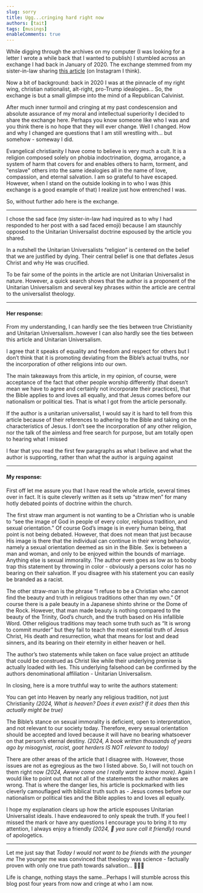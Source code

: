 ```yaml
---
slug: sorry
title: Ugg...cringing hard right now
authors: [tait]
tags: [musings]
enableComments: true
---
```


While digging through the archives on my computer (I was looking for a letter I wrote a while back that I wanted to publish) I stumbled across an exchange I had back in January of 2020. <!-- truncate --> The exchange stemmed from my sister-in-law sharing [this article](https://johnpavlovitz.com/2016/10/21/the-kind-of-christian-i-refuse-to-be/) (on Instagram I think).

Now a bit of background: back in 2020 I was at the pinnacle of my right wing, christian nationalist, alt-right, pro-Trump idealogies... So, the exchange is but a small glimpse into the mind of a Republican Calvinist.

After much inner turmoil and cringing at my past condescension and absolute assurance of my moral and intellectual superiority I decided to share the exchange here. Perhaps you know someone like who I was and you think there is no hope that they will ever change. Well I changed. How and why I changed are questions that I am still wrestling with... but somehow - someway I did.

Evangelical christianity I have come to believe is very much a cult. It is a religion composed solely on phobia indoctrination, dogma, arrogance, a system of harm that covers for and enables others to harm, torment, and "enslave" others into the same idealogies all in the name of love, compassion, and eternal salvation. I am so grateful to have escaped. However, when I stand on the outside looking in to who I was (this exchange is a good example of that) I realize just how entrenched I was.

So, without further ado here is the exchange.

---

I chose the sad face (my sister-in-law had inquired as to why I had responded to her post with a sad faced emoji) because I am staunchly opposed to the Unitarian Universalist doctrine espoused by the article you shared.

In a nutshell the Unitarian Universalists “religion” is centered on the belief that we are justified by dying. Their central belief is one that deflates Jesus Christ and why He was crucified.

To be fair some of the points in the article are not Unitarian Universalist in nature. However, a quick search shows that the author is a proponent of the Unitarian Universalism and several key phrases within the article are central to the universalist theology.

---

#### Her response:

From my understanding, I can hardly see the ties between true Christianity and Unitarian Universalism..however I can also hardly see the ties between this article and Unitarian Universalism.

I agree that it speaks of equality and freedom and respect for others but I don’t think that it is promoting deviating from the Bible’s actual truths, nor the incorporation of other religions into our own.

The main takeaways from this article, in my opinion, of course, were acceptance of the fact that other people worship differently (that doesn’t mean we have to agree and certainly not incorporate their practices), that the Bible applies to and loves all equally, and that Jesus comes before our nationalism or political ties. That is what I got from the article personally.

If the author is a unitarian universalist, I would say it is hard to tell from this article because of their references to adhering to the Bible and taking on the characteristics of Jesus. I don’t see the incorporation of any other religion, nor the talk of the aimless and free search for purpose, but am totally open to hearing what I missed

I fear that you read the first few paragraphs as what I believe and what the author is supporting, rather than what the author is arguing against

---

#### My response:

First off let me assure you that I have read the whole article, several times over in fact. It is quite cleverly written as it sets up “straw men” for many hotly debated points of doctrine within the church.

The first straw man argument is not wanting to be a Christian who is unable to “see the image of God in people of every color, religious tradition, and sexual orientation.”
Of course God’s image is in every human being, that point is not being debated. However, that does not mean that just because His image is there that the individual can continue in their wrong behavior, namely a sexual orientation deemed as sin in the Bible.
Sex is between a man and woman, and only to be enjoyed within the bounds of marriage. Anything else is sexual immorality. The author even goes as low as to booby trap this statement by throwing in color - obviously a persons color has no bearing on their salvation. If you disagree with his statement you can easily be branded as a racist.

The other straw-man is the phrase “I refuse to be a Christian who cannot find the beauty and truth in religious traditions other than my own.”
Of course there is a pale beauty in a Japanese shinto shrine or the Dome of the Rock. However, that man made beauty is nothing compared to the beauty of the Trinity, God’s church, and the truth based on His infallible Word. Other religious traditions may teach some truth such as “It is wrong to commit murder” but they fail to teach the most essential truth of Jesus Christ, His death and resurrection, what that means for lost and dead sinners, and its bearing on their eternity in either heaven or hell.

The author’s two statements while taken on face value project an attitude that could be construed as Christ like while their underlying premise is actually loaded with lies. This underlying falsehood can be confirmed by the authors denominational affiliation - Unitarian Universalism.

In closing, here is a more truthful way to write the authors statement:

You can get into Heaven by nearly any religious tradition, not just Christianity _(2024, What is heaven? Does it even exist? If it does then this actually might be true)_

The Bible’s stance on sexual immorality is deficient, open to interpretation, and not relevant to our society today. Therefore, every sexual orientation should be accepted and loved because it will have no bearing whatsoever on that person’s eternal destiny. _(2024, A book written thousands of years ago by misogynist, racist, goat herders IS NOT relevant to today)_

There are other areas of the article that I disagree with. However, those issues are not as egregious as the two I listed above. So, I will not touch on them right now _(2024, Awww come one I really want to know more)_. Again I would like to point out that not all of the statements the author makes are wrong. That is where the danger lies, his article is pockmarked with lies cleverly camouflaged with biblical truth such as - Jesus comes before our nationalism or political ties and the Bible applies to and loves all equally.

I hope my explanation clears up how the article espouses Unitarian Universalist ideals.
I have endeavored to only speak the truth. If you feel I missed the mark or have any questions I encourage you to bring it to my attention, I always enjoy a friendly _(2024, 🤣 yea sure call it friendly)_ round of apologetics.

---

Let me just say that _Today I would not want to be friends with the younger me_ The younger me was convinced that theology was science - factually proven with only one true path towards salvation... 🥱🤢🤮

Life is change, nothing stays the same...Perhaps I will stumble across this blog post four years from now and cringe at who I am now.
